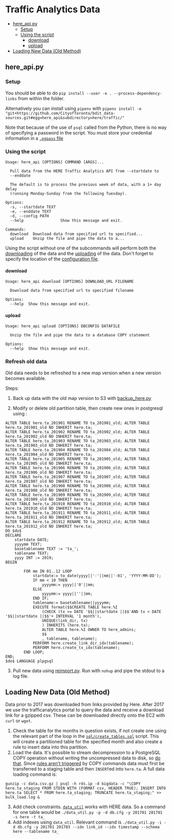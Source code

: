 # Traffic Analytics Data

- [here_api.py](#here_apipy)
  - [Setup](#setup)
  - [Using the script](#using-the-script)
    - [download](#download)
    - [upload](#upload)
- [Loading New Data (Old Method)](#loading-new-data-old-method)

## here_api.py

### Setup

You should be able to do `pip install --user -e . --process-dependency-links` from within the folder.

Alternatively you can install using `pipenv` with `pipenv install -e "git+https://github.com/CityofToronto/bdit_data-sources.git#egg=here_api&subdirectory=here/traffic/"`

Note that because of the use of `psql` called from the Python, there is no way of specifying a password in the script. You must store your credential information in a [`.pgpass` file](https://www.postgresql.org/docs/current/static/libpq-pgpass.html)

### Using the script

```shell
Usage: here_api [OPTIONS] COMMAND [ARGS]...

  Pull data from the HERE Traffic Analytics API from --startdate to
  --enddate

  The default is to process the previous week of data, with a 1+ day delay
  (running Monday-Sunday from the following Tuesday).

Options:
  -s, --startdate TEXT
  -e, --enddate TEXT
  -d, --config PATH
  --help                Show this message and exit.

Commands:
  download  Download data from specified url to specified...
  upload    Unzip the file and pipe the data to a...
```

Using the script without one of the subcommands will perform both the [downloading](#download) of the data and the [uploading](#upload) of the data. Don't forget to specify the location of the [configuration file](sample.cfg).

#### download

```shell
Usage: here_api download [OPTIONS] DOWNLOAD_URL FILENAME

  Download data from specified url to specified filename

Options:
  --help  Show this message and exit.
```

#### upload

```shell
Usage: here_api upload [OPTIONS] DBCONFIG DATAFILE

  Unzip the file and pipe the data to a database COPY statement

Options:
  --help  Show this message and exit.
```

### Refresh old data

Old data needs to be refreshed to a new map version when a new version becomes available. 

Steps:
1) Back up data with the old map version to S3 with [backup_here.py](backup_here.py) 

2) Modify or delete old partition table, then create new ones in postgresql using :
```
ALTER TABLE here.ta_201901 RENAME TO ta_201901_old; ALTER TABLE here.ta_201901_old NO INHERIT here.ta;
ALTER TABLE here.ta_201902 RENAME TO ta_201902_old; ALTER TABLE here.ta_201902_old NO INHERIT here.ta;
ALTER TABLE here.ta_201903 RENAME TO ta_201903_old; ALTER TABLE here.ta_201903_old NO INHERIT here.ta;
ALTER TABLE here.ta_201904 RENAME TO ta_201904_old; ALTER TABLE here.ta_201904_old NO INHERIT here.ta;
ALTER TABLE here.ta_201905 RENAME TO ta_201905_old; ALTER TABLE here.ta_201905_old NO INHERIT here.ta;
ALTER TABLE here.ta_201906 RENAME TO ta_201906_old; ALTER TABLE here.ta_201906_old NO INHERIT here.ta;
ALTER TABLE here.ta_201907 RENAME TO ta_201907_old; ALTER TABLE here.ta_201907_old NO INHERIT here.ta;
ALTER TABLE here.ta_201908 RENAME TO ta_201908_old; ALTER TABLE here.ta_201908_old NO INHERIT here.ta;
ALTER TABLE here.ta_201909 RENAME TO ta_201909_old; ALTER TABLE here.ta_201909_old NO INHERIT here.ta;
ALTER TABLE here.ta_201910 RENAME TO ta_201910_old; ALTER TABLE here.ta_201910_old NO INHERIT here.ta;
ALTER TABLE here.ta_201911 RENAME TO ta_201911_old; ALTER TABLE here.ta_201911_old NO INHERIT here.ta;
ALTER TABLE here.ta_201912 RENAME TO ta_201912_old; ALTER TABLE here.ta_201912_old NO INHERIT here.ta;
DO $do$
DECLARE
	startdate DATE;
	yyyymm TEXT;
	basetablename TEXT := 'ta_';
	tablename TEXT;
	yyyy INT := 2019;
BEGIN

		FOR mm IN 01..12 LOOP
			startdate:= to_date(yyyy||'-'||mm||'-01', 'YYYY-MM-DD');
			IF mm < 10 THEN
				yyyymm:= yyyy||'0'||mm;
			ELSE
				yyyymm:= yyyy||''||mm;
			END IF;
			tablename:= basetablename||yyyymm;
			EXECUTE format($$CREATE TABLE here.%I 
				(CHECK (tx >= DATE '$$||startdate ||$$'AND tx < DATE '$$||startdate ||$$'+ INTERVAL '1 month'),
				UNIQUE(link_dir, tx)
				) INHERITS (here.ta);
				ALTER TABLE here.%I OWNER TO here_admins;
				$$
				, tablename, tablename);
			PERFORM here.create_link_dir_idx(tablename);
			PERFORM here.create_tx_idx(tablename);
		END LOOP;
END;
$do$ LANGUAGE plpgsql
```
3. Pull new data using [reimport.py](reimport.py). Run with `nohup` and pipe the stdout to a log file. 


## Loading New Data (Old Method)

Data prior to 2017 was downloaded from links provided by Here. After 2017 we use the trafficanalytics portal to query the data and receive a download link for a gzipped csv. These can be downloaded directly onto the EC2 with `curl` or `wget`.

1. Check the table for the months in question exists, if not create one using the relevant part of the loop in the [`sql/create_tables.sql`](sql/create_tables.sql) script. This will create a partitioned table for the specified month and also create a rule to insert data into this partition.
2. Load the data. It's possible to stream decompression to a PostgreSQL COPY operation without writing the uncompressed data to disk, so [do that](https://github.com/CityofToronto/bdit_team_wiki/wiki/PostgreSQL#copying-from-compressed-files). Since [rules aren't triggered](https://github.com/CityofToronto/bdit_team_wiki/wiki/PostgreSQL#table-partitioning) by COPY commands data must first be transferred to a staging table and then `INSERT`ed into `here.ta`. A full data loading command is:
```shell
gunzip -c data.csv.gz | psql -h rds.ip -d bigdata -c "\COPY here.ta_staging FROM STDIN WITH (FORMAT csv, HEADER TRUE); INSERT INTO here.ta SELECT * FROM here.ta_staging; TRUNCATE here.ta_staging;" >> bulk_load.log &
```

3. Add check constraints. [`data_util`](../../data_util) works with HERE data. So a command for one table would be `./data_util.py -p -d db.cfg -y 201701 201701 -s here -t ta_`
4. Add indexes using `data_util`. Relevant command is `./data_util.py -i -d db.cfg -y 201701 201703 --idx link_id --idx timestamp --schema here --tablename ta_`
